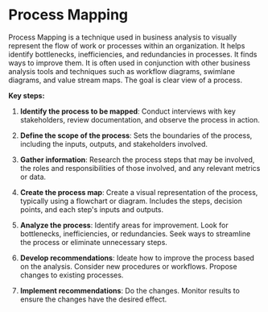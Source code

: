 # Process Mapping

Process Mapping is a technique used in business analysis to visually represent the flow of work or processes within an organization. It helps identify bottlenecks, inefficiencies, and redundancies in processes. It finds ways to improve them. It is often used in conjunction with other business analysis tools and techniques such as workflow diagrams, swimlane diagrams, and value stream maps. The goal is clear view of a process.

**Key steps:**

1. **Identify the process to be mapped**: Conduct interviews with key stakeholders, review documentation, and observe the process in action.

2. **Define the scope of the process**: Sets the boundaries of the process, including the inputs, outputs, and stakeholders involved.

3. **Gather information**: Research the process steps that may be involved, the roles and responsibilities of those involved, and any relevant metrics or data.

4. **Create the process map**: Create a visual representation of the process, typically using a flowchart or diagram. Includes the steps, decision points, and each step's inputs and outputs.

5. **Analyze the process**: Identify areas for improvement. Look for bottlenecks, inefficiencies, or redundancies. Seek ways to streamline the process or eliminate unnecessary steps.

6. **Develop recommendations**: Ideate how to improve the process based on the analysis. Consider new procedures or workflows. Propose changes to existing processes.

7. **Implement recommendations**: Do the changes. Monitor results to ensure the changes have the desired effect.
